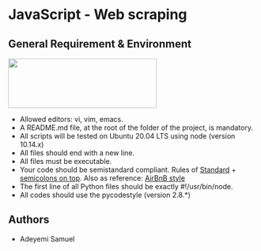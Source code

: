 # JavaScript - Web scraping

## General Requirement & Environment
<img src="https://github.com/Samfrodo9/Samfrodo9/blob/main/ALX.jpeg?raw=true" width="300" height="100" />

- Allowed editors: vi, vim, emacs.
- A README.md file, at the root of the folder of the project, is mandatory.
- All scripts will be tested on Ubuntu 20.04 LTS using node (version 10.14.x)
- All files should end with a new line.
- All files must be executable.
- Your code should be semistandard compliant. Rules of [Standard](https://intranet.alxswe.com/rltoken/W9rASrTqkF-xXjcwomrMLw) + [semicolons on top](https://intranet.alxswe.com/rltoken/GXh9DyGGivUB7pdq9Oqmzg). Also as reference: [AirBnB style](https://intranet.alxswe.com/rltoken/NZR55f9vk1dZXj5q7UI5mQ)
- The first line of all Python files should be exactly #!/usr/bin/node.
- All codes should use the pycodestyle (version 2.8.*)

## Authors
- Adeyemi Samuel
